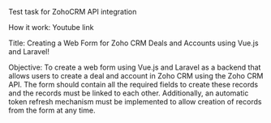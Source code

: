 Test task for ZohoCRM API integration

How it work: Youtube link

Title: Creating a Web Form for Zoho CRM Deals and Accounts using Vue.js and Laravel!

Objective: To create a web form using Vue.js and Laravel as a backend that allows users to create a deal and account in Zoho CRM using the Zoho CRM API. The form should contain all the required fields to create these records and the records must be linked to each other. Additionally, an automatic token refresh mechanism must be implemented to allow creation of records from the form at any time.
